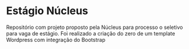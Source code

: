 # Estágio Núcleus
Repositório com projeto proposto pela Núcleus para processo o seletivo para vaga de estágio. 
Foi realizado a criação do zero de um template Wordpress com integração do Bootstrap 
